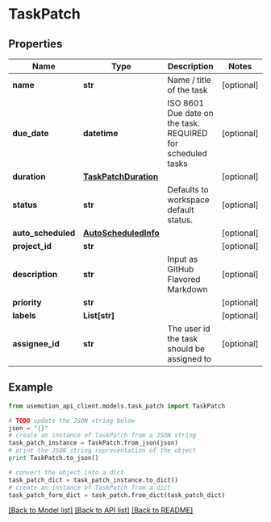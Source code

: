 # TaskPatch


## Properties

Name | Type | Description | Notes
------------ | ------------- | ------------- | -------------
**name** | **str** | Name / title of the task | [optional] 
**due_date** | **datetime** | ISO 8601 Due date on the task. REQUIRED for scheduled tasks | [optional] 
**duration** | [**TaskPatchDuration**](TaskPatchDuration.md) |  | [optional] 
**status** | **str** | Defaults to workspace default status. | [optional] 
**auto_scheduled** | [**AutoScheduledInfo**](AutoScheduledInfo.md) |  | [optional] 
**project_id** | **str** |  | [optional] 
**description** | **str** | Input as GitHub Flavored Markdown | [optional] 
**priority** | **str** |  | [optional] 
**labels** | **List[str]** |  | [optional] 
**assignee_id** | **str** | The user id the task should be assigned to | [optional] 

## Example

```python
from usemotion_api_client.models.task_patch import TaskPatch

# TODO update the JSON string below
json = "{}"
# create an instance of TaskPatch from a JSON string
task_patch_instance = TaskPatch.from_json(json)
# print the JSON string representation of the object
print TaskPatch.to_json()

# convert the object into a dict
task_patch_dict = task_patch_instance.to_dict()
# create an instance of TaskPatch from a dict
task_patch_form_dict = task_patch.from_dict(task_patch_dict)
```
[[Back to Model list]](../README.md#documentation-for-models) [[Back to API list]](../README.md#documentation-for-api-endpoints) [[Back to README]](../README.md)


